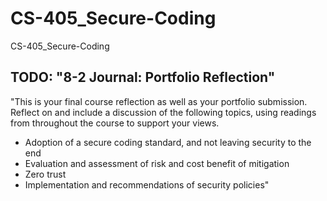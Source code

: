 # CS-405_Secure-Coding
CS-405_Secure-Coding

## TODO: "8-2 Journal: Portfolio Reflection"
"This is your final course reflection as well as your portfolio submission. Reflect on and include a discussion of the following topics, using readings from throughout the course to support your views.
- Adoption of a secure coding standard, and not leaving security to the end
- Evaluation and assessment of risk and cost benefit of mitigation
- Zero trust
- Implementation and recommendations of security policies"
